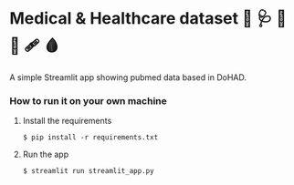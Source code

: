# Medical & Healthcare dataset 🩼 🩺 💊 🩻 🩹 🩸

A simple Streamlit app showing pubmed data based in DoHAD.

### How to run it on your own machine

1. Install the requirements

   ```
   $ pip install -r requirements.txt
   ```

2. Run the app

   ```
   $ streamlit run streamlit_app.py
   ```
